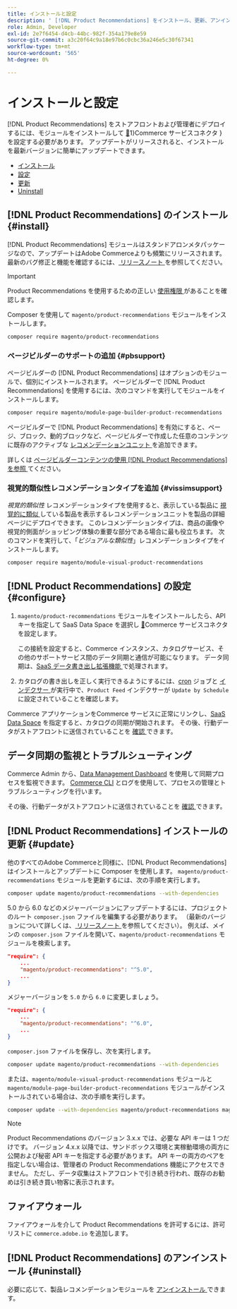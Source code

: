 ```yaml
---
title: インストールと設定
description: ' [!DNL Product Recommendations] をインストール、更新、アンインストールする方法を説明します。'
role: Admin, Developer
exl-id: 2e7f6454-d4cb-44bc-982f-354a179e8e59
source-git-commit: a3c20f64c9a18e97b6c0cbc36a246e5c30f67341
workflow-type: tm+mt
source-wordcount: '565'
ht-degree: 0%

---
```


# インストールと設定

[!DNL Product Recommendations] をストアフロントおよび管理者にデプロイするには、モジュールをインストールして [&#128279;](../landing/saas.md)1&rbrace;Commerce サービスコネクタ &rbrace; を設定する必要があります。 アップデートがリリースされると、インストールを最新バージョンに簡単にアップデートできます。

- [インストール](#install)
- [設定](#configure)
- [更新](#update)
- [Uninstall](#uninstall)

## [!DNL Product Recommendations] のインストール {#install}

[!DNL Product Recommendations] モジュールはスタンドアロンメタパッケージなので、アップデートはAdobe Commerceよりも頻繁にリリースされます。 最新のバグ修正と機能を確認するには、[ リリースノート ](release-notes.md) を参照してください。

>[!IMPORTANT]
>
>Product Recommendations を使用するための正しい [ 使用権限 ](../landing/saas.md#credentials) があることを確認します。

Composer を使用して `magento/product-recommendations` モジュールをインストールします。

```bash
composer require magento/product-recommendations
```

### ページビルダーのサポートの追加 {#pbsupport}

ページビルダーの [!DNL Product Recommendations] はオプションのモジュールで、個別にインストールされます。 ページビルダーで [!DNL Product Recommendations] を使用するには、次のコマンドを実行してモジュールをインストールします。

```bash
composer require magento/module-page-builder-product-recommendations
```

ページビルダーで [!DNL Product Recommendations] を有効にすると、ページ、ブロック、動的ブロックなど、ページビルダーで作成した任意のコンテンツに既存のアクティブな [ レコメンデーションユニット ](https://experienceleague.adobe.com/ja/docs/commerce-admin/page-builder/add-content/recommendations) を追加できます。

詳しくは [ ページビルダーコンテンツの使用  [!DNL Product Recommendations]  を参照 ](page-builder.md) てください。

### 視覚的類似性レコメンデーションタイプを追加 {#vissimsupport}

_視覚的類似性_ レコメンデーションタイプを使用すると、表示している製品に [ 視覚的に類似 ](type.md#visualsim) している製品を表示するレコメンデーションユニットを製品の詳細ページにデプロイできます。 このレコメンデーションタイプは、商品の画像や視覚的側面がショッピング体験の重要な部分である場合に最も役立ちます。 次のコマンドを実行して、「_ビジュアルな類似性_」レコメンデーションタイプをインストールします。

```bash
composer require magento/module-visual-product-recommendations
```

## [!DNL Product Recommendations] の設定 {#configure}

1. `magento/product-recommendations` モジュールをインストールしたら、API キーを指定して SaaS Data Space を選択し [&#128279;](../landing/saas.md)Commerce サービスコネクタを設定します。

   この接続を設定すると、Commerce インスタンス、カタログサービス、その他のサポートサービス間のデータ同期と通信が可能になります。 データ同期は、[SaaS データ書き出し拡張機能 ](../data-export/overview.md) で処理されます。

1. カタログの書き出しを正しく実行できるようにするには、[cron](https://experienceleague.adobe.com/ja/docs/commerce-operations/configuration-guide/cli/configure-cron-jobs) ジョブと [ インデクサー ](https://experienceleague.adobe.com/ja/docs/commerce-operations/configuration-guide/cli/manage-indexers) が実行中で、`Product Feed` インデクサーが `Update by Schedule` に設定されていることを確認します。

Commerce アプリケーションをCommerce サービスに正常にリンクし、[SaaS Data Space](../landing/saas.md#saas-configuration) を指定すると、カタログの同期が開始されます。 その後、行動データがストアフロントに送信されていることを [ 確認 ](verify.md) できます。

## データ同期の監視とトラブルシューティング

Commerce Admin から、[Data Management Dashboard](https://experienceleague.adobe.com/ja/docs/commerce-admin/systems/data-transfer/data-dashboard) を使用して同期プロセスを監視できます。 [Commerce CLI](../data-export/data-export-cli-commands.md#troubleshooting) とログを使用して、プロセスの管理とトラブルシューティングを行います。

その後、行動データがストアフロントに送信されていることを [ 確認 ](verify.md) できます。

## [!DNL Product Recommendations] インストールの更新 {#update}

他のすべてのAdobe Commerceと同様に、[!DNL Product Recommendations] はインストールとアップデートに Composer を使用します。 `magento/product-recommendations` モジュールを更新するには、次の手順を実行します。

```bash
composer update magento/product-recommendations --with-dependencies
```

5.0 から 6.0 などのメジャーバージョンにアップデートするには、プロジェクトのルート `composer.json` ファイルを編集する必要があります。 （最新のバージョンについて詳しくは、[ リリースノート ](release-notes.md) を参照してください）。 例えば、メインの `composer.json` ファイルを開いて、`magento/product-recommendations` モジュールを検索します。

```json
"require": {
    ...
    "magento/product-recommendations": "^5.0",
    ...
}
```

メジャーバージョンを `5.0` から `6.0` に変更しましょう。

```json
"require": {
    ...
    "magento/product-recommendations": "^6.0",
    ...
}
```

`composer.json` ファイルを保存し、次を実行します。

```bash
composer update magento/product-recommendations --with-dependencies
```

または、`magento/module-visual-product-recommendations` モジュールと `magento/module-page-builder-product-recommendations` モジュールがインストールされている場合は、次の手順を実行します。

```bash
composer update --with-dependencies magento/product-recommendations magento/module-visual-product-recommendations magento/module-page-builder-product-recommendations
```

>[!NOTE]
>
> Product Recommendations のバージョン 3.x.x では、必要な API キーは 1 つだけです。 バージョン 4.x.x 以降では、サンドボックス環境と実稼動環境の両方に公開および秘密 API キーを指定する必要があります。 API キーの両方のペアを指定しない場合は、管理者の Product Recommendations 機能にアクセスできません。 ただし、データ収集はストアフロントで引き続き行われ、既存のお勧めは引き続き買い物客に表示されます。

## ファイアウォール

ファイアウォールを介して Product Recommendations を許可するには、許可リストに `commerce.adobe.io` を追加します。

## [!DNL Product Recommendations] のアンインストール {#uninstall}

必要に応じて、製品レコメンデーションモジュールを [ アンインストール ](https://experienceleague.adobe.com/ja/docs/commerce-operations/installation-guide/tutorials/uninstall-modules) できます。
